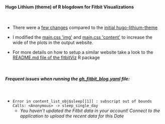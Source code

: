 
<br>

#### **Hugo Lithium (theme) of R blogdown for Fitbit Visualizations**

<br>

* There were a [few changes](https://stackoverflow.com/a/43505891/8302386) compared to the [initial hugo-lithium-theme](https://github.com/jrutheiser/hugo-lithium-theme)

* I modified the [main.css 'img'](https://github.com/mlampros/fitbitVizBlog/blob/master/themes/hugo-lithium/static/css/main.css#L32-L34) and [main.css 'content'](https://github.com/mlampros/fitbitVizBlog/blob/master/themes/hugo-lithium/static/css/main.css#L97-L98) to increase the wide of the plots in the output website.

* For more details on how to setup a similar website take a look to the [README.md file of the fitbitViz](https://github.com/mlampros/fitbitViz#keep-track-of-your-activities-using-fitbitviz-blogdown-and-github-actions) R package

<br>

##### **Frequent issues when running the [gh_fitbit_blog.yaml](https://github.com/mlampros/fitbitVizBlog/blob/master/.github/workflows/gh_fitbit_blog.yaml) file:**

<br>

* `Error in content_list_obj$sleep[[1]] : subscript out of bounds  Calls: <Anonymous> -> sleep_single_day`
    * *You haven't updated the Fitbit data in your account! Connect to the application to upload the recent data for this Date*
    
<br>
